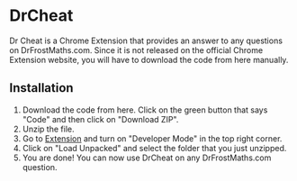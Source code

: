 # DrCheat

Dr Cheat is a Chrome Extension that provides an answer to any questions on DrFrostMaths.com. Since it is not released on the official Chrome Extension website, you will have to download the code from here manually.

## Installation

1. Download the code from here. Click on the green button that says "Code" and then click on "Download ZIP".
2. Unzip the file.
3. Go to [Extension](chrome://extensions/) and turn on "Developer Mode" in the top right corner.
4. Click on "Load Unpacked" and select the folder that you just unzipped.
5. You are done! You can now use DrCheat on any DrFrostMaths.com question.
